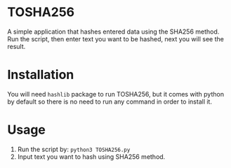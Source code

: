 # TOSHA256
A simple application that hashes entered data using the SHA256 method. Run the script, then enter text you want to be hashed, next you will see the result.

# Installation
You will need `hashlib` package to run TOSHA256, but it comes with python by default so there is no need to run any command in order to install it.

# Usage
1. Run the script by: `python3 TOSHA256.py`
2. Input text you want to hash using SHA256 method.